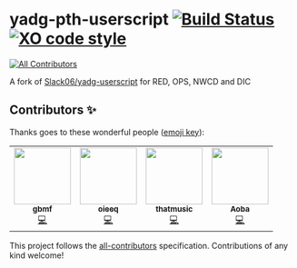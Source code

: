 # yadg-pth-userscript [![Build Status](https://travis-ci.org/SavageCore/yadg-pth-userscript.svg?branch=master)](https://travis-ci.org/SavageCore/yadg-pth-userscript) [![XO code style](https://img.shields.io/badge/code_style-XO-5ed9c7.svg)](https://github.com/sindresorhus/xo)
<!-- ALL-CONTRIBUTORS-BADGE:START - Do not remove or modify this section -->
[![All Contributors](https://img.shields.io/badge/all_contributors-4-orange.svg?style=flat-square)](#contributors-)
<!-- ALL-CONTRIBUTORS-BADGE:END -->

A fork of [Slack06/yadg-userscript](https://gitlab.com/Slack06/yadg-userscript) for RED, OPS, NWCD and DIC

## Contributors ✨

Thanks goes to these wonderful people ([emoji key](https://allcontributors.org/docs/en/emoji-key)):

<!-- ALL-CONTRIBUTORS-LIST:START - Do not remove or modify this section -->
<!-- prettier-ignore-start -->
<!-- markdownlint-disable -->
<table>
  <tr>
    <td align="center"><a href="https://github.com/gbmf"><img src="https://avatars3.githubusercontent.com/u/5228520?v=4" width="100px;" alt=""/><br /><sub><b>gbmf</b></sub></a><br /><a href="https://github.com/SavageCore/yadg-pth-userscript/commits?author=gbmf" title="Code">💻</a></td>
    <td align="center"><a href="https://github.com/oieeq"><img src="https://avatars1.githubusercontent.com/u/43918231?v=4" width="100px;" alt=""/><br /><sub><b>oieeq</b></sub></a><br /><a href="https://github.com/SavageCore/yadg-pth-userscript/commits?author=oieeq" title="Code">💻</a></td>
    <td align="center"><a href="https://github.com/thatmusic"><img src="https://avatars2.githubusercontent.com/u/66216071?v=4" width="100px;" alt=""/><br /><sub><b>thatmusic</b></sub></a><br /><a href="https://github.com/SavageCore/yadg-pth-userscript/commits?author=thatmusic" title="Code">💻</a></td>
    <td align="center"><a href="https://github.com/SofiaXu"><img src="https://avatars3.githubusercontent.com/u/24327409?v=4" width="100px;" alt=""/><br /><sub><b>Aoba</b></sub></a><br /><a href="https://github.com/SavageCore/yadg-pth-userscript/commits?author=SofiaXu" title="Code">💻</a></td>
  </tr>
</table>

<!-- markdownlint-enable -->
<!-- prettier-ignore-end -->
<!-- ALL-CONTRIBUTORS-LIST:END -->

This project follows the [all-contributors](https://github.com/all-contributors/all-contributors) specification. Contributions of any kind welcome!